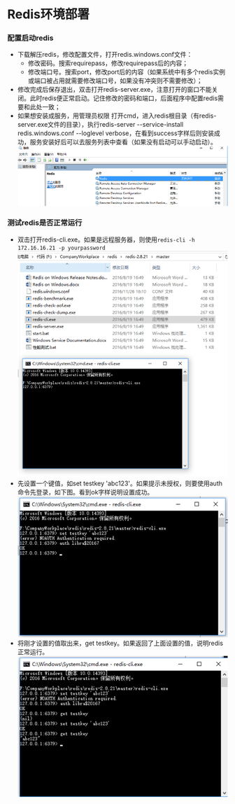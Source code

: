 # Redis环境部署
### 配置启动redis
- 下载解压redis，修改配置文件，打开redis.windows.conf文件：
  - 修改密码。搜索requirepass，修改requirepass后的内容；
  - 修改端口号。搜索port，修改port后的内容（如果系统中有多个redis实例或端口被占用就需要修改端口号，如果没有冲突则不需要修改）；
- 修改完成后保存退出，双击打开redis-server.exe，注意打开的窗口不能关闭。此时redis便正常启动。记住修改的密码和端口，后面程序中配置redis需要和此处一致；
- 如果想安装成服务，用管理员权限 打开cmd，进入redis根目录（有redis-server.exe文件的目录），执行redis-server --service-install redis.windows.conf --loglevel verbose，在看到success字样后则安装成功，服务安装好后可以去服务列表中查看（如果没有启动可以手动启动）。<br>
![redis](/imgs/redis/redis1.png)<br>
### 测试redis是否正常运行
- 双击打开redis-cli.exe。如果是远程服务器，则使用`redis-cli -h 172.16.16.21 -p yourpassword`<br>
![redis](/imgs/redis/redis2.png)<br>
- 先设置一个键值，如set testkey 'abc123'。如果提示未授权，则要使用auth命令先登录，如下图。看到ok字样说明设置成功。<br>
![redis](/imgs/redis/redis3.png)<br>
- 将刚才设置的值取出来，get testkey。如果返回了上面设置的值，说明redis正常运行。<br>
![redis](/imgs/redis/redis4.png)<br>
